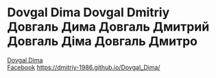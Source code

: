 # Dovgal Dima Dovgal Dmitriy Довгаль Дима Довгаль Дмитрий Довгаль Діма Довгаль Дмитро
<a href="http://dovgaldima.pp.ua">Dovgal Dima</a><br>
<a title="Facebook" href="https://www.facebook.com/profile.php?id=100026817609832">Facebook</a>
https://dmitriy-1986.github.io/Dovgal_Dima/

